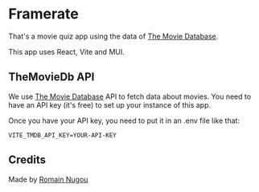 # Framerate

That's a movie quiz app using the data of [The Movie Database](https://www.themoviedb.org/).

This app uses React, Vite and MUI.

## TheMovieDb API

We use [The Movie Database](https://www.themoviedb.org/) API to fetch data about movies.
You need to have an API key (it's free) to set up your instance of this app.

Once you have your API key, you need to put it in an .env file like that:

`VITE_TMDB_API_KEY=YOUR-API-KEY`

## Credits

Made by [Romain Nugou](https://www.romainnugou.com)
